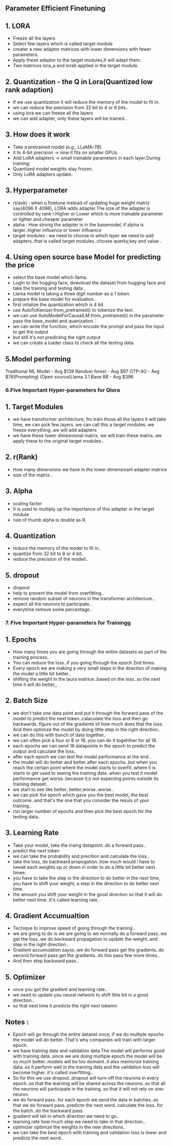 ## Parameter Efficient Finetuning

## 1. LORA

- Freeze all the layers
- Select few layers which is called target module
- creater a new adaptor matrices with lower dimensions with fewer parameters.
- Apply these adaptor to the target modules,It will adapt them.
- Two matrices lora_a and lorab applied in the target module.

## 2. Quantization - the Q in Lora(Quantized low rank adaption)

- if we use quantization it will reduce the memory of the model to fit in.
- we can reduce the precision from 32 bit to 4 or 8 bits..
- using lora we can freeze all the layers
- we can add adapter, only these layers will be trained..

## 3. How does it work

- Take a pretrained model (e.g., LLaMA-7B).
-  it to 4-bit precision → now it fits on smaller GPUs.
- Add LoRA adapters → small trainable parameters in each layer.During training:
- Quantized model weights stay frozen.
- Only LoRA adapters update.

## 3. Hyperparameter

- r(rank) : when u finetune instead of updating huge weight matriz say(4096 X 4096), LORA adds adapter.The size of the adapter is controlled by rank r.Higher or Lower which is more trainable parameter or lighter and cheaper parameter
- alpha : How strong the adapter is in the basemodel, if alpha is larger..higher influence or lower influence
- target modules : we need to choose in which layer we need to add adapters..that is called target modules..choose querky,key and value .


## 4. Using open source base Model for predicting the price

- select the base model which llama..
- LogIn to the hugging face, download the dataset from hugging face and take the training and testing data..
- Llama model is taking a three digit number as a 1 token.
- prepare the base model for evaluation..
- first intialize the quantization which is 4 bit
- use AutoToKenizer.from_pretrained() to tokenize the text.
- we can use AutoModelForCausalLM.from_pretrained() in the parameter pass the base_model and quanization .'
- we can write the function, which encode the prompt and pass the input to get the output
- but still it's not predicting the right output
- we can create a loader class to check all the testing data.

## 5.Model performing 

Traditional ML Model - Avg $139
Random forest - Avg $97
GTP-4O - Avg $76(Prompting)
(Open source)Llama 3.1 Base 8B - Avg $396 


### 6.Five Important Hyper-parameters for Qlora

## 1. Target Modules

- we have transformer architecture, fro train those all the layers it will take time, we can pick few layers..we can call this a target modules..we freeze everything..we will add adapters
- we have these lower dimesnional matrix, we will train these matrix..we apply these to the original target modules..

## 2. r(Rank)

- How many dimensions we have in the lower dimensioanl adapter matrxix
- size of the matrix..

## 3. Alpha

- scaling factor
- It is used to multiply up the importance of this adapter in the target module
- rule of thumb alpha is double as R.

## 4. Quantization

- reduce the memory of the model to fit in..
- quantize from 32 bit to 8 or 4 bit.
- reduce the precision of the modell..

## 5. dropout

- dropout 
- help to prevent the model from overfitting..
- remove random subset of neurons in the transformer architecture..
- expect all the neurons to participate..
- everytime remove some percentage..

### 7. Five Important Hyper-parameters for Trainingg

## 1. Epochs

- How many times you are going through the entire datasets as part of the training process..
- You can reduce the loss..if you going through the epoch 2nd times.
- Every epoch we are making a very small steps in the direction of making the model a little bit better..
- shifting the weight in the laura matrice..based on the loss..so the next time it will do better,,

## 2. Batch Size

- we don't take one data point and put it through the forward pass of the model to predict the next token..calaculate the loss and then go backwards..figure out of the gradients of how much does that the loss.
And then optimize the model by doing little step in the right direction..
- we can do this with bunch of data together..
- we can often pick a four or 8 or 16..you can do it togehther for all 16.
- each epochs we can send 16 datapoints in the epoch to predict the output and calculate the loss..
- after each epoch we can test the model performance at the end..
- the model will do better and better after each epochs..but when you reach the certain point where the model starts to overfit..where it is starts to get used to seeing the training data..when you test it model performance get worse..because it;s not expecting points outside its training dataset..
- we start to see like better, better,worse..worse..
- we can pick the epoch which gave you the best model, the best outcome..and that's the one that you consider the resuls of ypur training..
- run larger number of epochs and then pick  the best epoch for the testing data..

## 3. Learning Rate

- Take your model, take the traing datapoint..do a forward pass..
- predict the next token
- we can take the probability and precition and calculate the loss..
- take the loss, do backward propogation..how much would i have to tweak each weights up or down in order to do a little bit better next timee..
- you have to take the step in the direction to do better in the next time, you have to shift your weight, a step in the direction to do better next time.
- the amount you shift your weight in the good direction so that it will do better next time..It's called learning rate..

## 4. Gradient Accumualtion

- Techique to improve speed of going through the training..
- we are going to do is we are going to we normally do a forward pass..we get the loss..we do backward propagation to update the weight..and step in the right direction..
- Gradient accumulation sayss..we do forward pass get the gradients..do second forward pass get the gradients..do this pass few more times..
- And then step backward pass..

## 5. Optimizer

- once you got the gradient and learning rate..
- we need to update you neural network to shift little bit in a good direction..
- so that next time it predicts the right next tokemn

## Notes : 

- Epoch will go through the entire dataset once, if we do multiple epochs the model will do better..That's why companies will train with larger epoch.
- we have training data and validation data.The model will performs good with training data..since we are doing multiple epoch the model will be so much better..models will be too domaint..it also memorize training data..so it perform well in the training data and the validation loss will become higher..it's called overfitting..
- So for this we use dropout..dropout will turn-off the neurons in every epoch..so that the learning will be shared across the neurons..so that all the neurons will participate in the training..so that it will not rely on one-neuron
- we do forward pass..for each epoch we send the data in batches..so that we do forward pass..predicte the next word..calculate the loss..for the batch..do the backward pass
- gradient will tell in which direction we need to go..
- learning rate how much step we need to take in that direction..
- optimizer optimize the weights in the new directions..
- we can take the best epoch with training and validation loss is lower and predicts the next word..